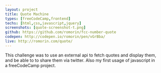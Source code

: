 ```yaml
---
layout: project
title: Quote Machine
types: [freeCodeCamp,frontend]
techs: [html,css,javascript,jquery]
screenshots: [quote-screenshot-t.png]
github: https://github.com/romorin/fcc-number-quote
codepen: http://codepen.io/romorin/pen/vGrBba/
live: http://romorin.com/quote/
---
```


This challenge was to use an external api to fetch quotes and display them, and be able to to share them via twitter.
Also my first usage of javascript in a freeCodeCamp project.
